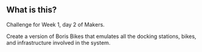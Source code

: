 ## What is this?

Challenge for Week 1, day 2 of Makers.

Create a version of Boris Bikes that emulates all the docking stations, bikes, and infrastructure involved in the system.

